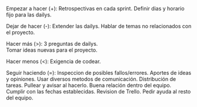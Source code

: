 Empezar a hacer (+): 
Retrospectivas en cada sprint.
Definir dias y horario fijo para las dailys. 

Dejar de hacer (-): 
Extender las dailys.
Hablar de temas no relacionados con el proyecto.

Hacer más (>): 
3 preguntas de dailys.  
Tomar ideas nuevas para el proyecto.

Hacer menos (<): 
Exigencia de codear.

Seguir haciendo (=): 
Inspeccion de posibles fallos/errores. 
Aportes de ideas y opiniones. 
Usar diversos metodos de comunicación. 
Distribución de tareas. 
Pullear y avisar al hacerlo. 
Buena relación dentro del equipo.
Cumplir con las fechas establecidas.
Revision de Trello.
Pedir ayuda al resto del equipo.
